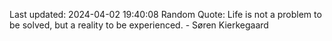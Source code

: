Last updated: 2024-04-02 19:40:08
Random Quote: Life is not a problem to be solved, but a reality to be experienced. - Søren Kierkegaard